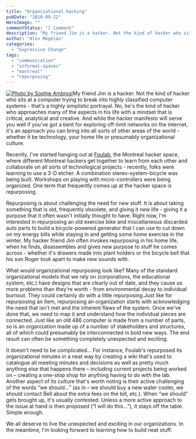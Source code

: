 ```yaml
---
title: "Organizational hacking"
pubDate: "2010-09-22"
HeroImage: ""
commentStatus: "1 Comment"
description: "My friend Jim is a hacker. Not the kind of hacker who sits at a computer trying to break into highly classified computer systems – that’s a highly simplistic portrayal. No, he’s the kind of hacker who approaches many of the aspects in his life with a mindset that is critical, analytical and creative. And […]"
author: "Alex Megelas"
categories: 
  - "Expressive Change"
tags: 
  - "communication"
  - "informal-spaces"
  - "montreal"
  - "repurposing"
---
```


[![](https://organizationunbound.org/wp-content/uploads/2010/09/FoulabFull-300x225.jpg "Photo by Sophie Ambrosi")](https://organizationunbound.org/wp-content/uploads/2010/09/FoulabFull.jpg)My friend Jim is a hacker. Not the kind of hacker who sits at a computer trying to break into highly classified computer systems - that's a highly simplistic portrayal. No, he's the kind of hacker who approaches many of the aspects in his life with a mindset that is critical, analytical and creative. And while the hacker manifesto will serve you well if you've got a bent for exploring off-limit networks on the internet, it's an approach you can bring into all sorts of other areas of the world - whether it be technology, your home life or presumably organizational culture.

Recently, I've started hanging out at [Foulab](http://foulab.org/en/wiki/Index_Page), the Montreal hacker space, where different Montreal hackers get together to learn from each other and collaborate on all sorts of technological projects - recently, folks were learning to use a 3-D etcher. A combination stereo-system-bicycle was being built. Workshops on playing with micro-controllers were being organized. One term that frequently comes up at the hacker space is repurposing.

Repurposing is about challenging the need for new stuff. It is about taking something that is old, frequently obsolete, and giving it new life - giving it a purpose that it often wasn't initially thought to have. Right now, I'm interested in repurposing an old exercise bike and miscellaneous discarded auto parts to build a bicycle-powered generator that I can use to cut down on my energy bills while staying in and getting some home exercise in the winter. My hacker friend Jim often invokes repurposing in his home life, when he finds, disassembles and gives new purpose to stuff he comes across - whether it's drawers made into plant holders or the bicycle bell that his son Roger took apart to make new sounds with.

What would organizational repurposing look like? Many of the standard organizational models that we rely on (corporations, the educational system, etc.) have designs that are clearly out of date, and they cause us more problems than they're worth - from environmental decay to individual burnout. They could certainly do with a little repurposing.Just like for repurposing an item, repurposing an organization starts with acknowledging the need that isn't met and the inherent flaws of the system. Once we've done that, we need to map it and understand how the individual pieces are connected. Just like an old 486 computer is made from a number of parts, so is an organization made up of a number of stakeholders and structures, all of which could presumably be interconnected in bold new ways. The end result can often be something completely unexpected and exciting.

It doesn't need to be complicated... For instance, Foulab's repurposed its organizational minutes in a neat way by creating a wiki that's used to catalogue all meeting minutes and decisions as well as pretty much anything else that happens there – including current projects being worked on – creating a one-stop shop for anything having to do with the lab. Another aspect of its culture that's worth noting is their active challenging of the words “we should...” (as in – we should buy a new water cooler, we should contact Bell about the extra fees on the bill, etc.). When “we should” gets brought up, it's usually contested. Unless a more active approach to the issue at hand is then proposed (“I will do this...”), it stays off the table. Simple enough.

We all deserve to live the unexpected and exciting in our organizations. In the meantime, I'm looking forward to learning how to build neat stuff.
